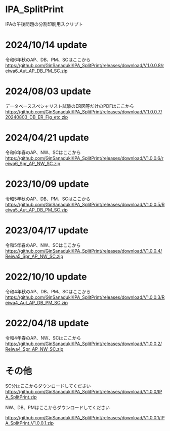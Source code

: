 # IPA_SplitPrint
IPAの午後問題の分割印刷用スクリプト

# 2024/10/14 update  
令和6年秋のAP、DB、PM、SCはここから  
https://github.com/GinSanaduki/IPA_SplitPrint/releases/download/V.1.0.0.8/reiwa6_Aut_AP_DB_PM_SC.zip  

# 2024/08/03 update  
データベーススペシャリスト試験のER図等だけのPDFはここから  
https://github.com/GinSanaduki/IPA_SplitPrint/releases/download/V.1.0.0.7/20240803_DB_ER_Fig_etc.zip  

# 2024/04/21 update  
令和6年春のAP、NW、SCはここから  
https://github.com/GinSanaduki/IPA_SplitPrint/releases/download/V1.0.0.6/reiwa6_Spr_AP_NW_SC.zip  

# 2023/10/09 update  
令和5年秋のAP、DB、PM、SCはここから  
https://github.com/GinSanaduki/IPA_SplitPrint/releases/download/V1.0.0.5/Reiwa5_Aut_AP_DB_PM_SC.zip  

# 2023/04/17 update  
令和5年春のAP、NW、SCはここから  
https://github.com/GinSanaduki/IPA_SplitPrint/releases/download/V1.0.0.4/Reiwa5_Spr_AP_NW_SC.zip  

# 2022/10/10 update  
令和4年秋のAP、DB、PM、SCはここから  
https://github.com/GinSanaduki/IPA_SplitPrint/releases/download/V1.0.0.3/Reiwa4_Aut_AP_DB_PM_SC.zip  

# 2022/04/18 update  
令和4年春のAP、NW、SCはここから  
https://github.com/GinSanaduki/IPA_SplitPrint/releases/download/V1.0.0.2/Reiwa4_Spr_AP_NW_SC.zip  

# その他

SC分はここからダウンロードしてください  
https://github.com/GinSanaduki/IPA_SplitPrint/releases/download/V1.0.0/IPA_SplitPrint.zip  




NW、DB、PMはここからダウンロードしてください  

https://github.com/GinSanaduki/IPA_SplitPrint/releases/download/V1.0.0.1/IPA_SplitPrint_V1.0.0.1.zip  

